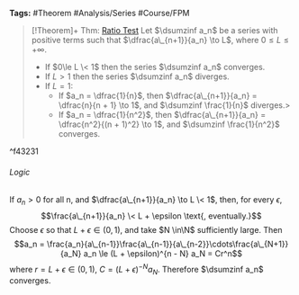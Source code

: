 ---
---

**Tags:** #Theorem #Analysis/Series #Course/FPM

 > 
 > \[!Theorem\]+ Thm: [Ratio Test](Ratio%20Test.md)
 > Let $\dsumzinf a_n$ be a series with positive terms such that $\dfrac{a\_{n+1}}{a_n} \to L$, where $0\le L \le +\infty$.
 > 
 > * If $0\le L \< 1$ then the series $\dsumzinf a_n$ converges.
 > * If $L > 1$ then the series $\dsumzinf a_n$ diverges.
 > * If $L = 1$:
 >   * If $a_n = \dfrac{1}{n}$, then $\dfrac{a\_{n+1}}{a_n} = \dfrac{n}{n + 1} \to 1$, and $\dsumzinf \frac{1}{n}$ diverges.>
 >   * If $a_n = \dfrac{1}{n^2}$, then $\dfrac{a\_{n+1}}{a_n} = \dfrac{n^2}{(n + 1)^2} \to 1$, and $\dsumzinf \frac{1}{n^2}$ converges.

^f43231

###### Logic

If $a_n > 0$ for all n, and $\dfrac{a\_{n+1}}{a_n} \to L \< 1$, then, for every $\epsilon$,
$$\frac{a\_{n+1}}{a_n} \< L + \epsilon \text{, eventually.}$$
Choose $\epsilon$ so that $L + \epsilon \in (0, 1)$, and take $N \in\N$ sufficiently large. Then
$$a_n = \frac{a_n}{a\_{n-1}}\frac{a\_{n-1}}{a\_{n-2}}\cdots\frac{a\_{N+1}}{a_N} a_n \le (L + \epsilon)^{n - N} a_N = Cr^n$$
where $r = L + \epsilon\in(0,1)$, $C = (L + \epsilon)^{-N}a_N$. Therefore $\dsumzinf a_n$ converges.
